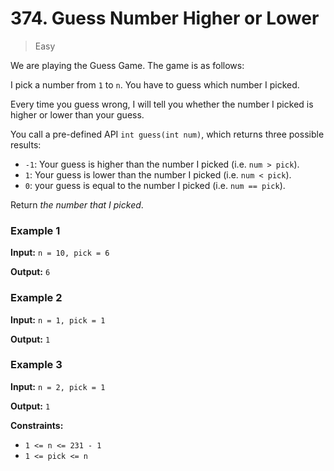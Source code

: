 # 374. Guess Number Higher or Lower

> Easy

We are playing the Guess Game. The game is as follows:

I pick a number from `1` to `n`. You have to guess which number I picked.

Every time you guess wrong, I will tell you whether the number I picked is higher or lower than your guess.

You call a pre-defined API `int guess(int num)`, which returns three possible results:

-   `-1`: Your guess is higher than the number I picked (i.e. `num > pick`).
-   `1`: Your guess is lower than the number I picked (i.e. `num < pick`).
-   `0`: your guess is equal to the number I picked (i.e. `num == pick`).

Return _the number that I picked_.

### Example 1

**Input:** `n = 10, pick = 6`

**Output:** `6`

### Example 2

**Input:** `n = 1, pick = 1`

**Output:** `1`

### Example 3

**Input:** `n = 2, pick = 1`

**Output:** `1`

**Constraints:**

-   `1 <= n <= 231 - 1`
-   `1 <= pick <= n`
